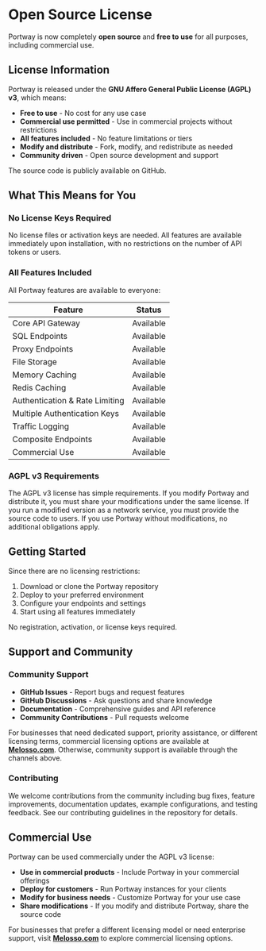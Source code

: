 # Open Source License

Portway is now completely **open source** and **free to use** for all purposes, including commercial use.

## License Information

Portway is released under the **GNU Affero General Public License (AGPL) v3**, which means:

- **Free to use** - No cost for any use case
- **Commercial use permitted** - Use in commercial projects without restrictions
- **All features included** - No feature limitations or tiers
- **Modify and distribute** - Fork, modify, and redistribute as needed
- **Community driven** - Open source development and support

The source code is publicly available on GitHub.

## What This Means for You

### No License Keys Required
No license files or activation keys are needed. All features are available immediately upon installation, with no restrictions on the number of API tokens or users.

### All Features Included
All Portway features are available to everyone:

| Feature | Status |
|---------|--------|
| Core API Gateway | Available |
| SQL Endpoints | Available |
| Proxy Endpoints | Available |
| File Storage | Available |
| Memory Caching | Available |
| Redis Caching | Available |
| Authentication & Rate Limiting | Available |
| Multiple Authentication Keys | Available |
| Traffic Logging | Available |
| Composite Endpoints | Available |
| Commercial Use | Available |

### AGPL v3 Requirements
The AGPL v3 license has simple requirements. If you modify Portway and distribute it, you must share your modifications under the same license. If you run a modified version as a network service, you must provide the source code to users. If you use Portway without modifications, no additional obligations apply.

## Getting Started

Since there are no licensing restrictions:

1. Download or clone the Portway repository
2. Deploy to your preferred environment
3. Configure your endpoints and settings
4. Start using all features immediately

No registration, activation, or license keys required.

## Support and Community

### Community Support
- **GitHub Issues** - Report bugs and request features
- **GitHub Discussions** - Ask questions and share knowledge
- **Documentation** - Comprehensive guides and API reference
- **Community Contributions** - Pull requests welcome

For businesses that need dedicated support, priority assistance, or different licensing terms, commercial licensing options are available at [**Melosso.com**](https://melosso.com/licensing/portway). Otherwise, community support is available through the channels above.

### Contributing
We welcome contributions from the community including bug fixes, feature improvements, documentation updates, example configurations, and testing feedback. See our contributing guidelines in the repository for details.

## Commercial Use

Portway can be used commercially under the AGPL v3 license:

- **Use in commercial products** - Include Portway in your commercial offerings
- **Deploy for customers** - Run Portway instances for your clients
- **Modify for business needs** - Customize Portway for your use case
- **Share modifications** - If you modify and distribute Portway, share the source code

For businesses that prefer a different licensing model or need enterprise support, visit [**Melosso.com**](https://melosso.com/licensing/portway) to explore commercial licensing options.